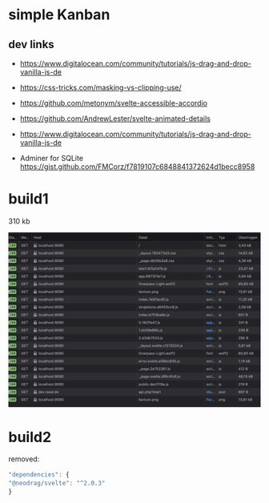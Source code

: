 # simple Kanban

## dev links

*   <https://www.digitalocean.com/community/tutorials/js-drag-and-drop-vanilla-js-de>

*   <https://css-tricks.com/masking-vs-clipping-use/>

*   <https://github.com/metonym/svelte-accessible-accordio>

*   <https://github.com/AndrewLester/svelte-animated-details>

*   <https://www.digitalocean.com/community/tutorials/js-drag-and-drop-vanilla-js-de>

*   Adminer for SQLite <https://gist.github.com/FMCorz/f7819107c6848841372624d1becc8958>

# build1

310 kb



![image.png](image.png)

# build2

removed:&#x20;

```javascript
"dependencies": {
"@neodrag/svelte": "^2.0.3"
}
```

